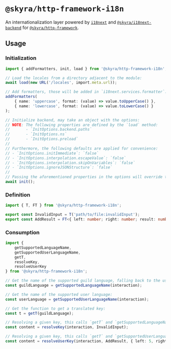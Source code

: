 # `@skyra/http-framework-i18n`

An internationalization layer powered by [`i18next`](https://www.npmjs.com/package/i18next) and [`@skyra/i18next-backend`](https://www.npmjs.com/package/@skyra/i18next-backend) for [`@skyra/http-framework`](https://www.npmjs.com/package/@skyra/http-framework).

## Usage

### Initialization

```typescript
import { addFormatters, init, load } from '@skyra/http-framework-i18n';

// Load the locales from a directory adjacent to the module:
await load(new URL('/locales', import.meta.url));

// Add formatters, those will be added in `i18next.services.formatter`:
addFormatters(
	{ name: 'uppercase', format: (value) => value.toUpperCase() },
	{ name: 'lowercase', format: (value) => value.toLowerCase() }
);

// Initialize backend, may take an object with the options:
// NOTE: The following properties are defined by the `load` method:
//       - `InitOptions.backend.paths`
//       - `InitOptions.ns`
//       - `InitOptions.preload`
//
// Furthermore, the following defaults are applied for convenience:
// - `InitOptions.initImmediate`: `false`
// - `InitOptions.interpolation.escapeValue`: `false`
// - `InitOptions.interpolation.skipOnVariables`: `false`
// - `InitOptions.ignoreJSONStructure`: `false`
//
// Passing the aforementioned properties in the options will override the library's defaults.
await init();
```

### Definition

```typescript
import { T, FT } from '@skyra/http-framework-i18n';

export const InvalidInput = T('path/to/file:invalidInput');
export const AddResult = FT<{ left: number; right: number; result: number }>('path/to/file:addResult');
```

### Consumption

```typescript
import {
	getSupportedLanguageName,
	getSupportedUserLanguageName,
	getT,
	resolveKey,
	resolveUserKey
} from '@skyra/http-framework-i18n';

// Get the name of the supported guild language, falling back to the user's on DMs:
const guildLanguage = getSupportedLanguageName(interaction);

// Get the name of the supported user language:
const userLanguage = getSupportedUserLanguageName(interaction);

// Get the function to get a translated key:
const t = getT(guildLanguage);

// Resolving a given key, this calls `getT` and `getSupportedLanguageName` under the hood:
const content = resolveKey(interaction, InvalidInput);

// Resolving a given key, this calls `getT` and `getSupportedUserLanguageName` under the hood:
const content = resolveUserKey(interaction, AddResult, { left: 5, right: 10, result: 15 });
```
